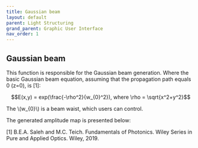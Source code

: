 ```yaml
---
title: Gaussian beam
layout: default
parent: Light Structuring
grand_parent: Graphic User Interface
nav_order: 1
---
```

## [](#header-2)Gaussian beam

This function is responsible for the Gaussian beam generation. Where the basic Gaussian beam equation, assuming that the propagation path equals 0 (z=0), is [1]:
<p align="center">
$$E(x,y) = exp(\frac{-\rho^2}{w_{0}^2}), where \rho = \sqrt{x^2+y^2}$$
<p>
The  \(w_{0}\) is a beam waist, which users can control.

The generated amplitude map is presented below:


[1] B.E.A. Saleh and M.C. Teich. Fundamentals of Photonics. Wiley Series in Pure and Applied Optics. Wiley, 2019.
 


